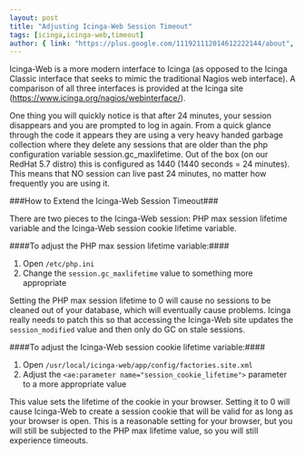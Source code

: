 ```yaml
---
layout: post
title: "Adjusting Icinga-Web Session Timeout"
tags: [icinga,icinga-web,timeout]
author: { link: "https://plus.google.com/111921112014612222144/about", name: Chris Duck }
---
```

Icinga-Web is a more modern interface to Icinga (as opposed to the Icinga Classic interface that seeks to mimic the traditional Nagios web interface).  A comparison of all three interfaces is provided at the Icinga site (https://www.icinga.org/nagios/webinterface/).

One thing you will quickly notice is that after 24 minutes, your session disappears and you are prompted to log in again.  From a quick glance through the code it appears they are using a very heavy handed garbage collection where they delete any sessions that are older than the php configuration variable session.gc_maxlifetime.  Out of the box (on our RedHat 5.7 distro) this is configured as 1440 (1440 seconds = 24 minutes).  This means that NO session can live past 24 minutes, no matter how frequently you are using it.

###How to Extend the Icinga-Web Session Timeout###

There are two pieces to the Icinga-Web session: PHP max session lifetime variable and the Icinga-Web session cookie lifetime variable.

####To adjust the PHP max session lifetime variable:####

1. Open ``/etc/php.ini``
2. Change the ``session.gc_maxlifetime`` value to something more appropriate

Setting the PHP max session lifetime to 0 will cause no sessions to be cleaned out of your database, which will eventually cause problems.  Icinga really needs to patch this so that accessing the Icinga-Web site updates the ``session_modified`` value and then only do GC on stale sessions.

####To adjust the Icinga-Web session cookie lifetime variable:####

1. Open ``/usr/local/icinga-web/app/config/factories.site.xml``
2. Adjust the ``<ae:parameter name="session_cookie_lifetime">`` parameter to a more appropriate value

This value sets the lifetime of the cookie in your browser.  Setting it to 0 will cause Icinga-Web to create a session cookie that will be valid for as long as your browser is open.  This is a reasonable setting for your browser, but you will still be subjected to the PHP max lifetime value, so you will still experience timeouts.